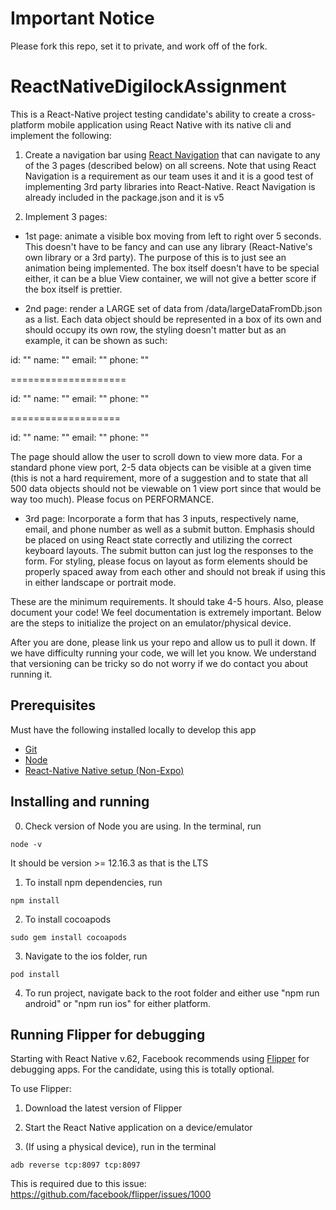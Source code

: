 # Important Notice

Please fork this repo, set it to private, and work off of the fork.

# ReactNativeDigilockAssignment

This is a React-Native project testing candidate's ability to create a cross-platform mobile application using React Native with its native cli and implement the following:

1. Create a navigation bar using [React Navigation](https://reactnavigation.org/) that can navigate to any of the 3 pages (described below) on all screens. Note that using React Navigation is a requirement as our team uses it and it is a good test of implementing 3rd party libraries into React-Native. React Navigation is already included in the package.json and it is v5

2. Implement 3 pages:

- 1st page: animate a visible box moving from left to right over 5 seconds. This doesn't have to be fancy and can use any library (React-Native's own library or a 3rd party). The purpose of this is to just see an animation being implemented. The box itself doesn't have to be special either, it can be a blue View container, we will not give a better score if the box itself is prettier.

- 2nd page: render a LARGE set of data from /data/largeDataFromDb.json as a list. Each data object should be represented in a box of its own and should occupy its own row, the styling doesn't matter but as an example, it can be shown as such:

id: "<INSERT JSON ID HERE>"
name: "<INSERT NAME HERE>"
email: "<INSERT JSON ID HERE>"
phone: "<INSERT JSON ID HERE>"

====================

id: "<INSERT JSON ID HERE>"
name: "<INSERT NAME HERE>"
email: "<INSERT JSON ID HERE>"
phone: "<INSERT JSON ID HERE>"

===================

id: "<INSERT JSON ID HERE>"
name: "<INSERT NAME HERE>"
email: "<INSERT JSON ID HERE>"
phone: "<INSERT JSON ID HERE>"

The page should allow the user to scroll down to view more data. For a standard phone view port, 2-5 data objects can be visible at a given time (this is not a hard requirement, more of a suggestion and to state that all 500 data objects should not be viewable on 1 view port since that would be way too much). Please focus on PERFORMANCE.

- 3rd page: Incorporate a form that has 3 inputs, respectively name, email, and phone number as well as a submit button. Emphasis should be placed on using React state correctly and utilizing the correct keyboard layouts. The submit button can just log the responses to the form. For styling, please focus on layout as form elements should be properly spaced away from each other and should not break if using this in either landscape or portrait mode.

These are the minimum requirements. It should take 4-5 hours. Also, please document your code! We feel documentation is extremely important. Below are the steps to initialize the project on an emulator/physical device.

After you are done, please link us your repo and allow us to pull it down. If we have difficulty running your code, we will let you know. We understand that versioning can be tricky so do not worry if we do contact you about running it.

## Prerequisites

Must have the following installed locally to develop this app

- [Git](https://git-scm.com/downloads)
- [Node](https://nodejs.org/en/)
- [React-Native Native setup (Non-Expo)](https://reactnative.dev/docs/environment-setup)

## Installing and running

0. Check version of Node you are using. In the terminal, run

```
node -v
```

It should be version >= 12.16.3 as that is the LTS

1. To install npm dependencies, run

```
npm install

```

2. To install cocoapods

```
sudo gem install cocoapods
```

3. Navigate to the ios folder, run

```
pod install
```

4. To run project, navigate back to the root folder and either use "npm run android" or "npm run ios" for either platform.

## Running Flipper for debugging

Starting with React Native v.62, Facebook recommends using [Flipper](https://fbflipper.com/) for debugging apps. For the candidate, using this is totally optional.

To use Flipper:

1. Download the latest version of Flipper

2. Start the React Native application on a device/emulator

3. (If using a physical device), run in the terminal

```
adb reverse tcp:8097 tcp:8097
```

This is required due to this issue: https://github.com/facebook/flipper/issues/1000
